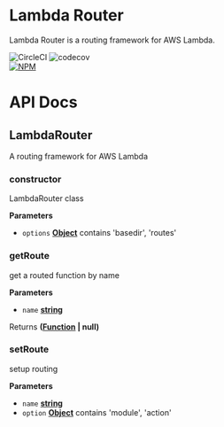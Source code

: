 # Lambda Router

Lambda Router is a routing framework for AWS Lambda.

![CircleCI](https://circleci.com/gh/cyber-z/lambda-router.svg?style=shield)
![codecov](https://codecov.io/gh/cyber-z/lambda-router/branch/master/graph/badge.svg)  
[![NPM](https://nodei.co/npm/lambda-router.png)](https://nodei.co/npm/lambda-router/)

# API Docs

## LambdaRouter

A routing framework for AWS Lambda

### constructor

LambdaRouter class

**Parameters**

-   `options` **[Object](https://developer.mozilla.org/en-US/docs/Web/JavaScript/Reference/Global_Objects/Object)** contains 'basedir', 'routes'

### getRoute

get a routed function by name

**Parameters**

-   `name` **[string](https://developer.mozilla.org/en-US/docs/Web/JavaScript/Reference/Global_Objects/String)** 

Returns **([Function](https://developer.mozilla.org/en-US/docs/Web/JavaScript/Reference/Statements/function) | null)** 

### setRoute

setup routing

**Parameters**

-   `name` **[string](https://developer.mozilla.org/en-US/docs/Web/JavaScript/Reference/Global_Objects/String)** 
-   `option` **[Object](https://developer.mozilla.org/en-US/docs/Web/JavaScript/Reference/Global_Objects/Object)** contains 'module', 'action'
